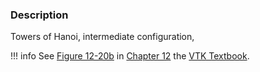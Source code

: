 ### Description

Towers of Hanoi, intermediate configuration,

!!! info
    See [Figure 12-20b](/VTKBook/12Chapter12/#Figure%2012-20b) in [Chapter 12](/VTKBook/12Chapter12) the [VTK Textbook](/VTKBook/01Chapter1).
